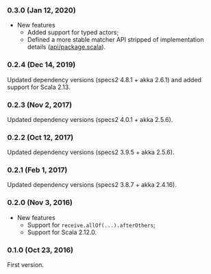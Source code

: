 ### 0.3.0 (Jan 12, 2020)

- New features
  - Added support for typed actors;
  - Defined a more stable matcher API stripped of implementation details ([api/package.scala](https://github.com/ruippeixotog/akka-testkit-specs2/blob/a238b863e081d3b37b13c711c0680c1b65754127/src/main/scala/net/ruippeixotog/akka/testkit/specs2/api/package.scala)).

### 0.2.4 (Dec 14, 2019)

Updated dependency versions (specs2 4.8.1 + akka 2.6.1) and added support for Scala 2.13.

### 0.2.3 (Nov 2, 2017)

Updated dependency versions (specs2 4.0.1 + akka 2.5.6).

### 0.2.2 (Oct 12, 2017)

Updated dependency versions (specs2 3.9.5 + akka 2.5.6).

### 0.2.1 (Feb 1, 2017)

Updated dependency versions (specs2 3.8.7 + akka 2.4.16).

### 0.2.0 (Nov 3, 2016)

- New features
  - Support for `receive.allOf(...).afterOthers`;
  - Support for Scala 2.12.0.

### 0.1.0 (Oct 23, 2016)

First version.
